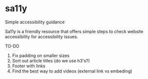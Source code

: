 # sa11y

Simple accessibility guidance

Sa11y is a friendly resource that offers simple steps to check website accessibility for accessibility issues.

TO-DO

1. Fix padding on smaller sizes
2. Sort out article titles (do we use h3's?)
3. Footer with links
4. Find the best way to add videos (external link vs embeding)
